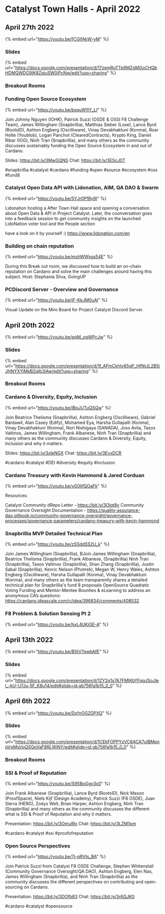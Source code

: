 # Catalyst Town Halls - April 2022

## April 27th 2022

{% embed url="https://youtu.be/fCGifAkW-yM" %}

### Slides

{% embed url="https://docs.google.com/presentation/d/17zemRoTTp9MZgMGoCHQbHDMQWDG9IK8ZqiuSW0iPcNw/edit?usp=sharing" %}

### Breakout Rooms

### Funding Open Source Ecosystem

{% embed url="https://youtu.be/bxquW1IY_LI" %}

Join Johnny Nguyen (IOHK), Patrick Suzzi (OSDE & OSSI F8 Challenge Team), James Willingham (Snapbrillia), Matthias Sieber (Loxe), Lance Byrd (RootsID), Ashton Engberg (Oscilliware), Vinay Devabhaktuni (Konma), Roar Holte (Youblob), Logan Panchot (ClearedContracts), Krypto King, Daniel Ribar (IOG), Ninh Tran (Snapbrillia), and many others as the community discusses sustainably funding the Open Source Ecosystem in and out of Cardano.

Slides: https://bit.ly/3MwGQNS Chat: https://bit.ly/3EScJ0T

\#snapbrillia #catalyst #cardano #funding #open #source #ecosystem #oss #fund8

### Catalyst Open Data API with Lidonation, AIM, QA DAO & Swarm

{% embed url="https://youtu.be/5YJr0PfBy9I" %}

Lidonation hosting a After Town Hall space and opening a conversation about Open Data & API in Project Catalyst. Later, the coonversation goes into a feedback session to get community insights on the launched LidoNation voter tool and the People section

have a look on it by yourself :) https://www.lidonation.com/en

### Building on chain reputation

{% embed url="https://youtu.be/mshWWsgs54E" %}

During this Break out room, we discussed how to build an on-chain reputation on Cardano and solve the main challenges around having this subject. Host: Stephania Silva, GoingUP

### PCDiscord Server - Overview and Governance

{% embed url="https://youtu.be/jF-KkJM0uAI" %}

Visual Update on the Miro Board for Project Catalyst Discord Server.

## April 20th 2022

{% embed url="https://youtu.be/ppM_ogWPcJw" %}

### Slides

{% embed url="https://docs.google.com/presentation/d/1f_AFmCkhIy65gP_HfNtJL2B5iJHNYXYiMeB2qIb3jAw/edit?usp=sharing" %}

### Breakout Rooms

### Cardano & Diversity, Equity, Inclusion

{% embed url="https://youtu.be/IBoJUTuQSQw" %}

Join Beatrice Thelisma (Snapbrillia), Ashton Engberg (Oscilliware), Gabriel Bardawil, Alan Casey (Edify), Mohamed Eya, Harsha Gullapalli (Konma), Vinay Devabhaktuni (Konma), Nori Nishigaya (SANADA), Joss Avila, Tasos Valtinos, James Willingham, Frank Albanese, Ninh Tran (Snapbrillia) and many others as the community discusses Cardano & Diversity, Equity, Inclusion and why it matters.

Slides: https://bit.ly/3xIeNGX Chat: https://bit.ly/3EvxDCR

\#cardano #catalyst #DEI #diversity #equity #inclusion

### Cardano Treasury with Kevin Hammond & Jared Corduan

{% embed url="https://youtu.be/yG0lifQOaFk" %}

Resources:

Catalyst Community dReps Letter - https://bit.ly/3Olqt8y Community Governance Oversight Documentation - https://quality-assurance-dao.gitbook.io/community-governance-oversight/governance-processes/governance-parameters/cardano-treasury-with-kevin-hammond

### Snapbrillia MVP Detailed Technical Plan

{% embed url="https://youtu.be/zSSddSS2U_k" %}

Join James Willingham (Snapbrillia), BJoin James Willingham (Snapbrillia), Beatrice Thelisma (Snapbrillia), Frank Albanese, (Snapbrillia) Ninh Tran (Snapbrillia), Tasos Valtinos (Snapbrillia), Shan Zhang (Snapbrillia), Justin Sabal (Snapbrillia), Kenric Nelson (Photrek), Megan W, Henry Wales, Ashton Engberg (Oscilliware), Harsha Gullapalli (Konma), Vinay Devabhaktuni (Konma), and many others as the team transparently shares a detailed technical plan for Snapbrillia's fund 8 proposals OpenSource Quadratic Voting Funding and Mentor-Mentee Bounties & eLearning to address an anonymous CA’s questions: https://cardano.ideascale.com/c/idea/396834/comments/408532

### F8 Problem & Solution Sensing Pt 2

{% embed url="https://youtu.be/hyL4UKjGE-A" %}



## April 13th 2022

{% embed url="https://youtu.be/B5tV7qwbAfE" %}

### Slides

{% embed url="https://docs.google.com/presentation/d/1ZY2q1s7A7FMIKbYFqgJSoJleI_-kU-U7Ju-5F_K8u14/edit#slide=id.gb756fa1b15_0_0" %}

## April 6th 2022

{% embed url="https://youtu.be/DxfnOG2DPXQ" %}

### Slides

{% embed url="https://docs.google.com/presentation/d/1CEkFOPPYzVC6ACA7uIBMpnpVpMsVpQSGpVaF8RLWjNY/edit#slide=id.gb756fa1b15_0_0" %}

### Breakout Rooms

### SSI & Proof of Reputation

{% embed url="https://youtu.be/S95BoGgy3x0" %}

Join Frank Albanese (Snapbrillia), Lance Byrd (RootsID), Nick Mason (ProofSpace), Niels Kijf (Design Academy), Patrick Suzzi (F8 OSDE), Juan Sierra (HERG), Zoéys Welt, Brian Harper, Ashton Engberg, Ninh Tran (Snapbrillia) and many others as the community discusses the different what is SSI & Proof of Reputation and why it matters.

Presentation: https://bit.ly/3OmuIRx Chat: https://bit.ly/3LZM1pm

\#cardano #catalyst #ssi #proofofreputation

### Open Source Perspectives

{% embed url="https://youtu.be/7j-qRVts_BA" %}

Join Patrick Suzzi from Catalyst F8 OSDE Challenge, Stephen Whitenstall (Community Governance Oversight/QA DAO), Ashton Engberg, Elen Nas, James Willingham (Snapbrillia), and Ninh Tran (Snapbrillia) as the community discusses the different perspectives on contributing and open-sourcing on Cardano.

Presentation: https://bit.ly/3DOfb83 Chat: https://bit.ly/3r6QJK0

\#cardano #catalyst #opensource



